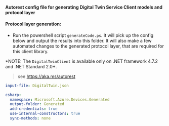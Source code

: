#### Autorest config file for generating Digital Twin Service Client models and protocol layer

#### Protocol layer generation:
- Run the powershell script `generateCode.ps`. It will pick up the config below and output the results into this folder. It will also make a few automated changes to the generated protocol layer, that are required for this client library.

*NOTE: The `DigitalTwinClient` is available only on .NET framework 4.7.2 and .NET Standard 2.0+.


> see https://aka.ms/autorest

``` yaml 
input-file: DigitalTwin.json

csharp:
  namespace: Microsoft.Azure.Devices.Generated
  output-folder: Generated
  add-credentials: true
  use-internal-constructors: true
  sync-methods: none
```